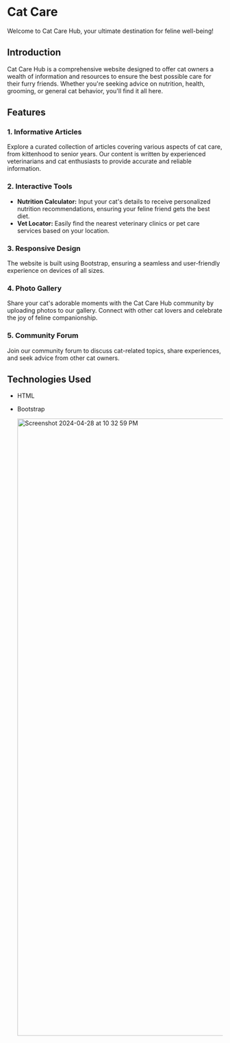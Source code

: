 # Cat Care 

Welcome to Cat Care Hub, your ultimate destination for feline well-being!

## Introduction

Cat Care Hub is a comprehensive website designed to offer cat owners a wealth of information and resources to ensure the best possible care for their furry friends. Whether you're seeking advice on nutrition, health, grooming, or general cat behavior, you'll find it all here.

## Features

### 1. Informative Articles

Explore a curated collection of articles covering various aspects of cat care, from kittenhood to senior years. Our content is written by experienced veterinarians and cat enthusiasts to provide accurate and reliable information.

### 2. Interactive Tools

- **Nutrition Calculator:** Input your cat's details to receive personalized nutrition recommendations, ensuring your feline friend gets the best diet.
- **Vet Locator:** Easily find the nearest veterinary clinics or pet care services based on your location.

### 3. Responsive Design

The website is built using Bootstrap, ensuring a seamless and user-friendly experience on devices of all sizes.


### 4. Photo Gallery

Share your cat's adorable moments with the Cat Care Hub community by uploading photos to our gallery. Connect with other cat lovers and celebrate the joy of feline companionship.

### 5. Community Forum

Join our community forum to discuss cat-related topics, share experiences, and seek advice from other cat owners.

## Technologies Used

- HTML
- Bootstrap

  <img width="1440" alt="Screenshot 2024-04-28 at 10 32 59 PM" src="https://github.com/Nagaraja-Kamatar/cat-care/assets/145822414/2f30d0f5-a450-4727-8f4e-fc614b0560d2">

